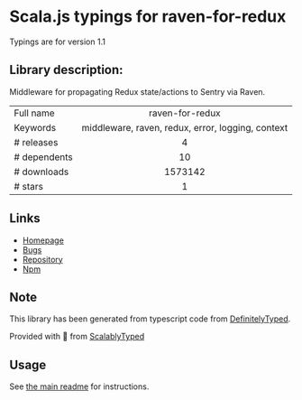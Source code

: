 
# Scala.js typings for raven-for-redux

Typings are for version 1.1

## Library description:
Middleware for propagating Redux state/actions to Sentry via Raven.

|                    |                 |
| ------------------ | :-------------: |
| Full name          | raven-for-redux |
| Keywords           | middleware, raven, redux, error, logging, context |
| # releases         | 4 |
| # dependents       | 10 |
| # downloads        | 1573142 |
| # stars            | 1 |

## Links
- [Homepage](https://github.com/captbaritone/raven-for-redux)
- [Bugs](https://github.com/captbaritone/raven-for-redux/issues)
- [Repository](https://github.com/captbaritone/raven-for-redux)
- [Npm](https://www.npmjs.com/package/raven-for-redux)
    


## Note
This library has been generated from typescript code from [DefinitelyTyped](https://definitelytyped.org).

Provided with :purple_heart: from [ScalablyTyped](https://github.com/oyvindberg/ScalablyTyped)

## Usage
See [the main readme](../../readme.md) for instructions.



